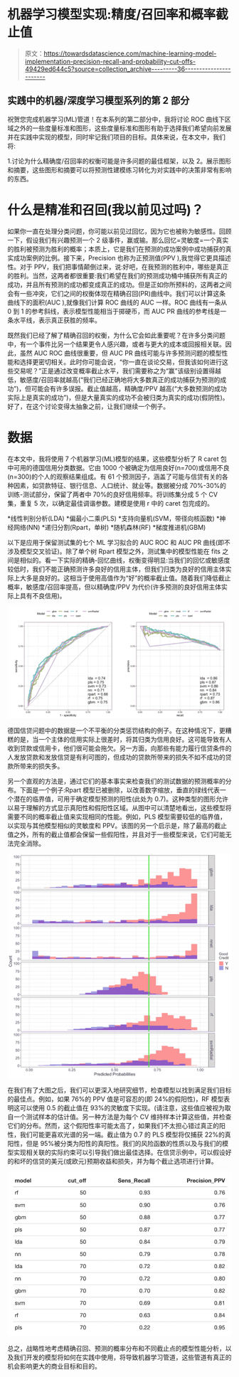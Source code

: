 # 机器学习模型实现:精度/召回率和概率截止值

> 原文：<https://towardsdatascience.com/machine-learning-model-implementation-precision-recall-and-probability-cut-offs-49429ed644c5?source=collection_archive---------36----------------------->

## 实践中的机器/深度学习模型系列的第 2 部分

祝贺您完成机器学习(ML)管道！在本系列的第二部分中，我将讨论 ROC 曲线下区域之外的一些度量标准和图形，这些度量标准和图形有助于选择我们希望向前发展并在实践中实现的模型，同时牢记我们项目的目标。具体来说，在本文中，我们将:

1.讨论为什么精确度/召回率的权衡可能是许多问题的最佳框架，以及
2。展示图形和摘要，这些图形和摘要可以将预测性建模练习转化为对实践中的决策非常有影响的东西。

# 什么是精准和召回(我以前见过吗)？

如果你一直在处理分类问题，你可能以前见过回忆，因为它也被称为敏感性。回顾一下，假设我们有兴趣预测一个 2 级事件，赢或输。那么回忆=灵敏度=一个真实的胜利被预测为胜利的概率；本质上，它是我们在预测的成功案例中成功捕获的真实成功案例的比例。接下来，Precision 也称为正预测值(PPV ),我觉得它更具描述性。对于 PPV，我们把事情颠倒过来，说:好吧，在我预测的胜利中，哪些是真正的胜利。当然，这两者都很重要:我们希望在我们的预测成功桶中捕获所有真正的成功，并且所有预测的成功都变成真正的成功。但是正如你所预料的，这两者之间会有一些冲突，它们之间的权衡体现在精确召回(PR)曲线中。我们可以计算这条曲线下的面积(AUC ),就像我们计算 ROC 曲线的 AUC 一样。ROC 曲线有一条从 0 到 1 的参考斜线，表示模型性能相当于掷硬币，而 AUC PR 曲线的参考线是一条水平线，表示真正获胜的频率。

既然我们已经了解了精确召回的权衡，为什么它会如此重要呢？在许多分类问题中，有一个事件比另一个结果更令人感兴趣，或者与更大的成本或回报相关联。因此，虽然 AUC ROC 曲线很重要，但 AUC PR 曲线可能与许多预测问题的模型性能和选择更密切相关。此时你可能会说，“你一直在谈论交易，但我该如何进行这些交易呢？”正是通过改变概率截止水平，我们需要称之为“赢”该级别设置得越低，敏感度/召回率就越高(“我们已经正确地将大多数真正的成功捕获为预测的成功”)，但可能会有许多误报。截止值越高，精确度/PPV 越高(“大多数预测的成功实际上是真实的成功”)，但是大量真实的成功不会被归类为真实的成功(假阴性)。好了，在这个讨论变得太抽象之前，让我们继续一个例子。

# 数据

在本文中，我将使用 7 个机器学习(ML)模型的结果，这些模型分析了 R caret 包中可用的德国信用分类数据。它由 1000 个被确定为信用良好(n=700)或信用不良(n=300)的个人的观察结果组成。有 61 个预测因子，涵盖了可能与信贷有关的各种因素，如贷款特征、银行信息、人口统计、就业等。数据被分成 70%-30%的训练-测试部分，保留了两者中 70%的良好信用频率。将训练集分成 5 个 CV 集，重复 5 次，以确定最佳调谐参数。建模是使用 r 中的 caret 包完成的。

*线性判别分析(LDA)
*偏最小二乘(PLS)
*支持向量机(SVM，带径向核函数)
*神经网络(NN)
*递归分割(Rpart，单树)
*随机森林(RF)
*梯度推进机(GBM)

以下是应用于保留测试集的七个 ML 学习拟合的 AUC ROC 和 AUC PR 曲线(即不涉及模型交叉验证)。除了单个树 Rpart 模型之外，测试集中的模型性能在 fits 之间是相似的。看一下实际的精确-回忆曲线，权衡变得明显:当我们的回忆或敏感度较低时，我们不能正确预测许多良好的信用主体，但我们归类为良好的信用主体实际上大多是良好的。这相当于使用高值作为“好”的概率截止值。随着我们降低截止概率，敏感度/召回率提高，但以精确度/PPV 为代价(许多预测的良好信用主体实际上具有不良信用)。

![](img/e743a61ba378fc27044f8582a2c45f55.png)

德国信贷问题中的数据是一个不平衡的分类惩罚结构的例子。在这种情况下，更糟糕的是，当一个主体的信用实际上很差时，将其归类为信用良好。这可能导致有人收到贷款或信用卡，他们很可能会拖欠。另一方面，向那些有能力履行信贷条件的人发放贷款和发放信贷是有利可图的，但成功的贷款所带来的损失不如不成功的贷款所带来的损失多。

另一个直观的方法是，通过它们的基本事实来检查我们的测试数据的预测概率的分布。下面是一个例子:Rpart 模型已被删除，以改善数字缩放，垂直的绿线代表一个潜在的临界值，可用于确定模型预测的阳性(此处为 0.7)。这种类型的图形允许以易于理解的方式显示真阳性和假阳性区域。从图中可以清楚地看出，这些模型将需要不同的概率截止值来实现相同的性能。例如，PLS 模型需要较低的临界值，以实现与其他模型相似的灵敏度和 PPV。该图的另一个启示是，除了最高的截止值之外，所有的截止值都会保留一些假阳性，并且对于一些模型来说，它们可能无法完全消除。

![](img/991a9c02214ea513d59508686718c37e.png)

在我们有了大图之后，我们可以更深入地研究细节，检查模型以找到满足我们目标的最佳点。例如，如果 76%的 PPV 值是可容忍的(即 24%的假阳性)，RF 模型表明这可以使用 0.5 的截止值在 93%的灵敏度下实现。(请注意，这些值应被视为取自一个测试样本的估计值。另一种方法是为每个 CV 维持样本计算这些值，并检查它们的分布。然而，这个假阳性率可能太高了，如果我们不太担心错过真正的阳性，我们可能更喜欢光谱的另一端。截止值为 0.7 的 PLS 模型将仅捕获 22%的真阳性，但是 95%被分类为阳性的真阳性。我们的风险函数的性质以及与我们的模型实现相关联的实际约束可以引导我们做出最佳选择。在信贷示例中，可以假设好的和坏的信贷的美元(或欧元)预期收益和损失，并为每个截止选项进行计算。

![](img/cfb26ea790e803fadb627746a7154f53.png)

总之，战略性地考虑精确召回、预测的概率分布和不同截止点的模型性能分析，以及我们开发的模型将如何在实践中使用，将导致机器学习管道，这些管道有真正的机会影响更大的商业目标和目的。
